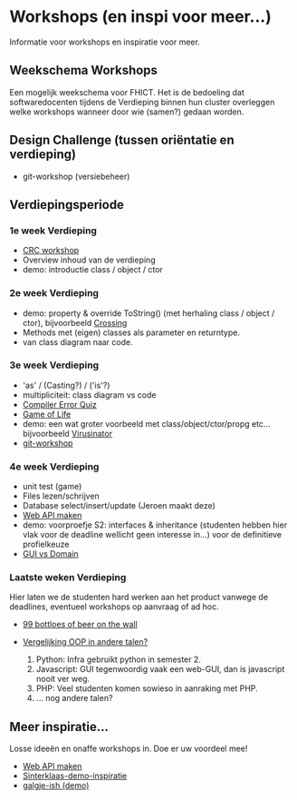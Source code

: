 # Workshops (en inspi voor meer...)
Informatie voor workshops en inspiratie voor meer.

## Weekschema Workshops
Een mogelijk weekschema voor FHICT. Het is de bedoeling dat softwaredocenten tijdens de Verdieping binnen hun cluster overleggen welke workshops wanneer door wie (samen?) gedaan worden.

## Design Challenge (tussen oriëntatie en verdieping)

+ git-workshop (versiebeheer)

## Verdiepingsperiode

### 1e week Verdieping

+ [CRC workshop](../objects/crc/crc)
+ Overview inhoud van de verdieping
+ demo: introductie class / object / ctor

### 2e week Verdieping

+ demo: property & override ToString() (met herhaling class / object / ctor), bijvoorbeeld [Crossing](Crossing)
+ Methods met (eigen) classes als parameter en returntype.
+ van class diagram naar code.

### 3e week Verdieping

+ 'as' / (Casting?) / ('is'?)
+ multipliciteit: class diagram vs code
+ [Compiler Error Quiz](errorquiz/)
+ [Game of Life](conway/)
+ demo: een wat groter voorbeeld met class/object/ctor/propg etc... bijvoorbeeld [Virusinator](Virusinator)
+ [git-workshop](git/)

### 4e week Verdieping

+ unit test (game)
+ Files lezen/schrijven
+ Database select/insert/update  (Jeroen maakt deze)
+ [Web API maken](webApi01_CS/MaakJeEigenApi.pdf)
+ demo: voorproefje S2: interfaces & inheritance
        (studenten hebben hier vlak voor de deadline wellicht geen interesse in...)
        voor de definitieve profielkeuze
+ [GUI vs Domain](GuiVsDomain)

### Laatste weken Verdieping

Hier laten we de studenten hard werken aan het product vanwege de deadlines, eventueel workshops op aanvraag of ad hoc.


+ [99 bottloes of beer on the wall](99bottlesOfBeer)

+ [Vergelijking OOP in andere talen?](OOP_languages/)
  1. Python: Infra gebruikt python in semester 2.
  2. Javascript: GUI tegenwoordig vaak een web-GUI, dan is javascript nooit ver weg.
  3. PHP: Veel studenten komen sowieso in aanraking met PHP.
  4. ... nog andere talen?



## Meer inspiratie...

Losse ideeën en onaffe workshops in. Doe er uw voordeel mee!

+ [Web API maken](webApi01_CS/MaakJeEigenApi.pdf)
+ [Sinterklaas-demo-inspiratie](inspi/SintEnPiet.zip)
+ [galgje-ish (demo)](galgje-ish/galgjeish)
